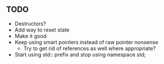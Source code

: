 ## TODO
- Destructors?
- Add way to reset state
- Make it good
- Keep using smart pointers instead of raw pointer nonsense
  - Try to get rid of references as well where appropriate?
- Start using std:: prefix and stop using namespace std;